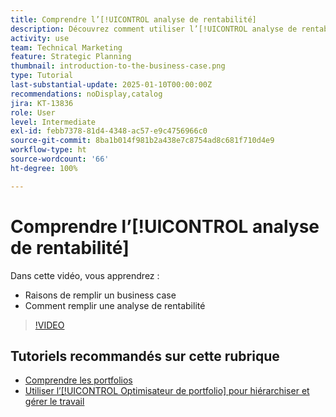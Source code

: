 ```yaml
---
title: Comprendre l’[!UICONTROL analyse de rentabilité]
description: Découvrez comment utiliser l’[!UICONTROL analyse de rentabilité] dans Workfront pour évaluer les projets demandés et les comparer aux autres projets de votre portfolio.
activity: use
team: Technical Marketing
feature: Strategic Planning
thumbnail: introduction-to-the-business-case.png
type: Tutorial
last-substantial-update: 2025-01-10T00:00:00Z
recommendations: noDisplay,catalog
jira: KT-13836
role: User
level: Intermediate
exl-id: febb7378-81d4-4348-ac57-e9c4756966c0
source-git-commit: 8ba1b014f981b2a438e7c8754ad8c681f710d4e9
workflow-type: ht
source-wordcount: '66'
ht-degree: 100%

---
```


# Comprendre l’[!UICONTROL analyse de rentabilité]

Dans cette vidéo, vous apprendrez :

* Raisons de remplir un business case
* Comment remplir une analyse de rentabilité

>[!VIDEO](https://video.tv.adobe.com/v/3442843/?quality=12&learn=on)

## Tutoriels recommandés sur cette rubrique

* [Comprendre les portfolios](/help/portfolios-and-programs/overview-of-adobe-workfront-portfolios.md)
* [Utiliser l’[!UICONTROL Optimisateur de portfolio] pour hiérarchiser et gérer le travail](/help/portfolios-and-programs/prioritize-and-manage-work-with-portfolios.md)
